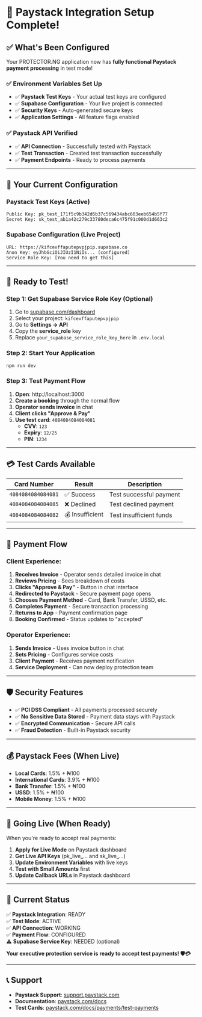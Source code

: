 # 🎉 Paystack Integration Setup Complete!

## ✅ What's Been Configured

Your PROTECTOR.NG application now has **fully functional Paystack payment processing** in test mode!

### ✅ **Environment Variables Set Up**
- ✅ **Paystack Test Keys** - Your actual test keys are configured
- ✅ **Supabase Configuration** - Your live project is connected
- ✅ **Security Keys** - Auto-generated secure keys
- ✅ **Application Settings** - All feature flags enabled

### ✅ **Paystack API Verified**
- ✅ **API Connection** - Successfully tested with Paystack
- ✅ **Test Transaction** - Created test transaction successfully
- ✅ **Payment Endpoints** - Ready to process payments

---

## 🔑 **Your Current Configuration**

### **Paystack Test Keys (Active)**
```
Public Key: pk_test_171f5c9b342d6b37c569434abc603eeb654b5f77
Secret Key: sk_test_ab1a42c279c33780deca6c475f91c000d1d663c2
```

### **Supabase Configuration (Live Project)**
```
URL: https://kifcevffaputepvpjpip.supabase.co
Anon Key: eyJhbGciOiJIUzI1NiIs... (configured)
Service Role Key: [You need to get this]
```

---

## 🚀 **Ready to Test!**

### **Step 1: Get Supabase Service Role Key (Optional)**
1. Go to [supabase.com/dashboard](https://supabase.com/dashboard)
2. Select your project: `kifcevffaputepvpjpip`
3. Go to **Settings → API**
4. Copy the **service_role** key
5. Replace `your_supabase_service_role_key_here` in `.env.local`

### **Step 2: Start Your Application**
```bash
npm run dev
```

### **Step 3: Test Payment Flow**
1. **Open**: http://localhost:3000
2. **Create a booking** through the normal flow
3. **Operator sends invoice** in chat
4. **Client clicks "Approve & Pay"**
5. **Use test card**: `4084084084084081`
   - **CVV**: `123`
   - **Expiry**: `12/25`
   - **PIN**: `1234`

---

## 💳 **Test Cards Available**

| Card Number | Result | Description |
|-------------|--------|-------------|
| `4084084084084081` | ✅ Success | Test successful payment |
| `4084084084084085` | ❌ Declined | Test declined payment |
| `4084084084084082` | 💰 Insufficient | Test insufficient funds |

---

## 🔄 **Payment Flow**

### **Client Experience:**
1. **Receives Invoice** - Operator sends detailed invoice in chat
2. **Reviews Pricing** - Sees breakdown of costs
3. **Clicks "Approve & Pay"** - Button in chat interface
4. **Redirected to Paystack** - Secure payment page opens
5. **Chooses Payment Method** - Card, Bank Transfer, USSD, etc.
6. **Completes Payment** - Secure transaction processing
7. **Returns to App** - Payment confirmation page
8. **Booking Confirmed** - Status updates to "accepted"

### **Operator Experience:**
1. **Sends Invoice** - Uses invoice button in chat
2. **Sets Pricing** - Configures service costs
3. **Client Payment** - Receives payment notification
4. **Service Deployment** - Can now deploy protection team

---

## 🛡️ **Security Features**

- ✅ **PCI DSS Compliant** - All payments processed securely
- ✅ **No Sensitive Data Stored** - Payment data stays with Paystack
- ✅ **Encrypted Communication** - Secure API calls
- ✅ **Fraud Detection** - Built-in Paystack security

---

## 💰 **Paystack Fees (When Live)**

- **Local Cards**: 1.5% + ₦100
- **International Cards**: 3.9% + ₦100
- **Bank Transfer**: 1.5% + ₦100
- **USSD**: 1.5% + ₦100
- **Mobile Money**: 1.5% + ₦100

---

## 🚀 **Going Live (When Ready)**

When you're ready to accept real payments:

1. **Apply for Live Mode** on Paystack dashboard
2. **Get Live API Keys** (pk_live_... and sk_live_...)
3. **Update Environment Variables** with live keys
4. **Test with Small Amounts** first
5. **Update Callback URLs** in Paystack dashboard

---

## 🎯 **Current Status**

✅ **Paystack Integration**: READY  
✅ **Test Mode**: ACTIVE  
✅ **API Connection**: WORKING  
✅ **Payment Flow**: CONFIGURED  
⚠️ **Supabase Service Key**: NEEDED (optional)  

**Your executive protection service is ready to accept test payments! 🛡️💳**

---

## 📞 **Support**

- **Paystack Support**: [support.paystack.com](https://support.paystack.com)
- **Documentation**: [paystack.com/docs](https://paystack.com/docs)
- **Test Cards**: [paystack.com/docs/payments/test-payments](https://paystack.com/docs/payments/test-payments)







